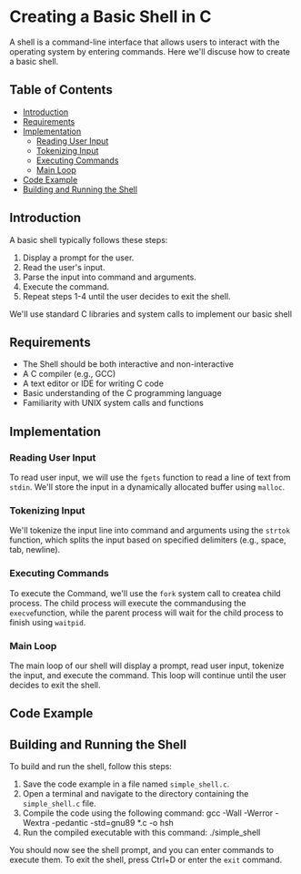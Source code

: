 # Creating a Basic Shell in C

A shell is a command-line interface that allows users to interact with the operating system by entering commands.  Here we'll discuse how to create a basic shell.

## Table of Contents

- [Introduction](#introduction)
- [Requirements](#requirements)
- [Implementation](#implementation)
  - [Reading User Input](#reading-user-input)
  - [Tokenizing Input](#tokenizing-input)
  - [Executing Commands](#executing-commands)
  - [Main Loop](#main-loop)
- [Code Example](#code-example)
- [Building and Running the Shell](#building-and-running-the-shell)

## Introduction

A basic shell typically follows these steps:

1. Display a prompt for the user.
2. Read the user's input.
3. Parse the input into command and arguments.
4. Execute the command.
5. Repeat steps 1-4 until the user decides to exit the shell.

We'll use standard C libraries and system calls to implement our basic shell

## Requirements

- The Shell should be both interactive and non-interactive
- A C compiler (e.g., GCC)
- A text editor or IDE for writing C code
- Basic understanding of the C programming language
- Familiarity with UNIX system calls and functions

## Implementation

### Reading User Input

To read user input, we will use the `fgets` function to read a line of text from `stdin`. We'll store the input in a dynamically allocated buffer using `malloc`.

### Tokenizing Input

We'll tokenize the input line into command and arguments using the `strtok` function, which splits the input based on specified delimiters (e.g., space, tab, newline).

### Executing Commands

To execute the Command, we'll use the `fork` system call to createa child process. The child process will execute the commandusing the `execve`function, while the parent process will wait for the child process to finish using `waitpid`.

### Main Loop

The main loop of our shell will display a prompt, read user input, tokenize the input, and execute the command. This loop will continue until the user decides to exit the shell.

## Code Example




## Building and Running the Shell

To build and run the shell, follow this steps:

1. Save the code example in a file named `simple_shell.c`.
2. Open a terminal and navigate to the directory containing the `simple_shell.c` file.
3. Compile the code using the following command: gcc -Wall -Werror -Wextra -pedantic -std=gnu89 *.c -o hsh
4. Run the compiled executable with this command: ./simple_shell

You should now see the shell prompt, and you can enter commands to execute them. To exit the shell, press Ctrl+D or enter the `exit` command.
